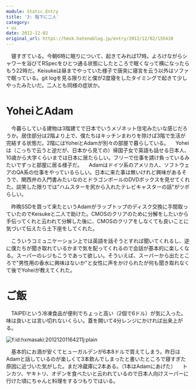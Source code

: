 ```yaml
---
module: Static.Entry
title: '3: 階下に二人'
category:
- us
date: 2012-12-02
original_url: https://hmsk.hatenablog.jp/entry/2012/12/02/155410
---
```


　寝すぎている。今朝6時に眠りについて、起きてみれば17時。よろけながらシャワーを浴びてRSpecをひとつ通る状態にしたところで眠くなって横になったらもう22時だ。Keisukeは昼までやっていた様子で唐突に寝言を云う以外はソファで眠っている。git logを見る限りだと僕が2度寝をしたタイミングで起きて少しやったみたいだ。二人とも同様の症状か。

# YoheiとAdam

　今暮らしている建物は3階建てで日本でいうメゾネット住宅みたいな感じだろうか。居住部分は2階より上で、僕たちはキッチンまわりを除けば3階で生活が完結する状態だ。2階にはYoheiとAdamが別々の部屋で暮らしている。
　Yoheiは（こっちで云うと逆だが、日本から見ての）帰国子女で英語も話せる日本人、10歳から大学くらいまでは日本に居たらしい。フリーで仕事を請け負っているみたいでずっと部屋に居る様子だ。
　Adamはドイツ系のアメリカ人、ソフトウェアのQA系の仕事をやっているらしい。日本に来た事は無いけれど興味があるそうで、関西弁の入門書みたいなのとドラゴンボールのDVDボックスを見せてくれた。談笑した限りでは"ハムスターを尻から入れたテレビキャスターの話"がツボらしい。

　昨晩SSDを買って来たというAdamがラップトップのディスク交換に手間取っていたのでKeisukeと二人で助けた。CMOSのクリアのために分解をしたいから手伝ってくれと云われて分解した後に、CMOSのクリアをしなくても良いことに気づいて伝えたら土下座をしてくれた。

　こういうコミュニケーション上では英語を話そうとすれば聞いてくれるし、逆に僕たちが聞き取れているかまで気を配ってくれるので会話が基本的に楽しくなる。スーパーのレジもこうであって欲しい。そういえば、スーパーから出たところで"男性用の香水に興味はないか"と女性に声をかけられたが何も聞き取れなくて後でYoheiが教えてくれた。

# ご飯

　TAIPEIという冷凍食品が便利でちょっと高い（2個で6ドル）が気に入った。味は良いとは言い切れないくらい。蓋を開いて4分レンジにかければ出来上がる。

<p><span itemscope itemtype="http://schema.org/Photograph"><img src="https://cdn-ak.f.st-hatena.com/images/fotolife/h/hxmasaki/20121201/20121201164211.jpg" alt="f:id:hxmasaki:20121201164211j:plain" title="f:id:hxmasaki:20121201164211j:plain" class="hatena-fotolife" itemprop="image"></span></p>

　基本的にお酒が安くてヒューガルデンが6本8ドルで買えてしまう。昨日はAdamと話しているのが楽しくて3本飲んでしまったと書いたところで寝すぎた原因に近づいた気がした。まだ冷蔵庫に2本ある。（1本はAdamにあげた）
　トンカツ、ヤキトリ、オデンを食べたいと云われているので日本人向けスーパーに行けた頃にちゃんと料理をするつもりではいる。
